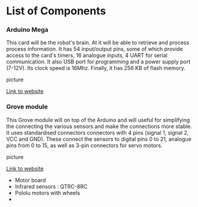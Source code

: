 # List of Components
### Arduino Mega
This card will be the robot's brain. At it will be able to retrieve and process process information. It has 54 input/output pins, some of which provide access to the card's timers, 16 analogue inputs, 4 UART for serial communication. It also USB port for programming and a power supply port (7-12V). Its clock speed is 16Mhz. Finally, it has 256 KB of flash memory.

picture

[Link to website](https://store.arduino.cc/products/arduino-mega-2560-rev3)

### Grove module
This Grove module will on top of the Arduino and will useful for simplifying the connecting the various sensors and make the connections more stable. It uses standardised connectors connectors with 4 pins (signal 1, signal 2, VCC and GND). These connect the sensors to digital pins 0 to 21, analogue pins from 0 to 15, as well as 3-pin connectors for servo motors.

picture

[Link to website]([https://store.arduino.cc/products/arduino-mega-2560-rev3](https://www.seeedstudio.com/Grove-Mega-Shield-v1-2.html))
- Motor board
- Infrared sensors : QTRC-8RC
- Pololu  motors with wheels
- 
